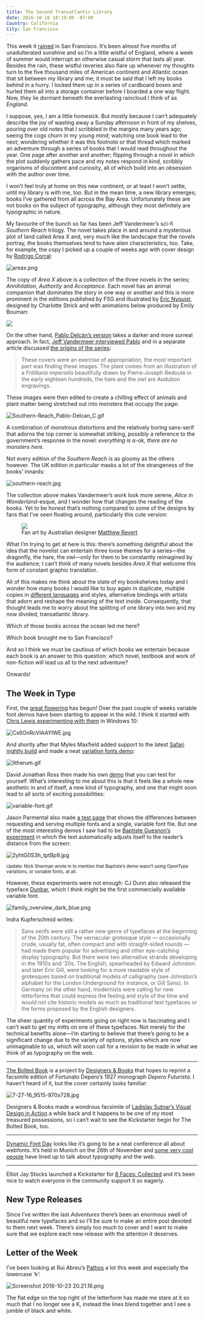 ```yaml
---
title: The Second Transatlantic Library
date: 2016-10-18 18:19:00 -07:00
Country: California
City: San Francisco
---
```


<p>This week it <a href="https://twitter.com/vruba/status/786964172428816384">rained</a> in San Francisco. It’s been almost five months of unadulterated sunshine and so I’m a little wistful of England, where a week of summer would interrupt an otherwise casual storm that lasts all year. Besides the rain, these wistful reveries also flare up whenever my thoughts turn to the five thousand miles of American continent and Atlantic ocean that sit between my library and me; it must be said that I left my books behind in a hurry. I locked them up in a series of cardboard boxes and hurled them all into a storage container before I boarded a one way flight. Now, they lie dormant beneath the everlasting raincloud I think of as <em>England</em>.</p>

<p>I suppose, yes, I am a little homesick. But mostly because I can’t adequately describe the joy of wasting away a Sunday afternoon in front of my shelves, pouring over old notes that I scribbled in the margins many years ago; seeing the cogs churn in my young mind; watching one book lead to the next; wondering whether it was this footnote or that thread which marked an adventure through a series of books that I would read throughout the year. One page after another and another; flipping through a novel in which the plot suddenly gathers pace and my notes respond in kind, scribbly organisms of discontent and curiosity, all of which build into an obsession with the author over time.</p>

<p>I won’t feel truly at home on this new continent, or at least I won’t settle, until my library is with me, too. But in the mean time, a new library emerges; books I’ve gathered from all across the Bay Area. Unfortunately these are not books on the subject of typography, although they most definitely are typographic in nature.</p>

My favourite of the bunch so far has been Jeff Vandermeer’s sci-fi _Southern Reach_ trilogy. The novel takes place in and around a mysterious plot of land called Area X and, very much like the landscape that the novels portray, the books themselves tend to have alien characteristics, too. Take, for example, the copy I picked up a couple of weeks ago with cover design by [Rodrigo Corral](http://www.jeffvandermeer.com/2015/01/21/rodrigo-corrals-cover-area-x-hardcover/):

![areax.png](/uploads/areax.png)

The copy of _Area X_ above is a collection of the three novels in the series; _Annihilation_, _Authority_ and _Acceptance_. Each novel has an animal companion that dominates the story in one way or another and this is more prominent in the editions published by FSG and illustrated by [Eric Nyquist](http://www.jeffvandermeer.com/2014/05/02/eric-nyquist-and-the-southern-reach-series/), designed by Charlotte Strick and with animations below produced by Emily Bouman:

<img src="/uploads/southern-reach.webp" onerror="this.onerror=null; this.src='/uploads/southern-reach.gif'">

On the other hand, [Pablo Delcán’s version](http://delcan.co/case-studies/southern-reach-3/) takes a darker and more surreal approach. In fact, [Jeff Vandermeer interviewed Pablo](http://www.fsgworkinprogress.com/2014/06/foreign-editions-the-southern-reach-trilogy) and in a separate article discussed [the origins of the series](http://www.theatlantic.com/entertainment/archive/2015/01/from-annihilation-to-acceptance-a-writers-surreal-journey/384884/):

> These covers were an exercise of appropriation, the most important part was finding these images. The plant comes from an illustration of a _Fritillaria imperialis_ beautifully drawn by Pierre-Joseph Redouté in the early eighteen hundreds, the hare and the owl are Audubon engravings.

These images were then edited to create a chilling effect of animals and plant matter being stretched out into monsters that occupy the page:

![Southern-Reach_Pablo-Delcan_C.gif](/uploads/Southern-Reach_Pablo-Delcan_C.gif)

A combination of monstrous distortions and the relatively boring sans-serif that adorns the top corner is somewhat striking, possibly a reference to the government’s response in the novel: _everything is a-ok, there are no monsters here_.

Not every edition of the _Southern Reach_ is as gloomy as the others however. The UK edition in particular masks a lot of the strangeness of the books’ innards:

![southern-reach.jpg](/uploads/southern-reach.jpg)

The collection above makes Vandermeer’s work look more serene, _Alice in Wonderland_-esque, and I wonder how that changes the reading of the books. Yet to be honest that’s nothing compared to some of the designs by fans that I’ve seen floating around, particularly this cute version:

<figure>
  <img src='/uploads/1f4cd7001.jpg'>
  <figcaption>Fan art by Australian designer <a href='http://www.jeffvandermeer.com/2014/05/12/the-southern-reach-goes-retro-with-covers-by-matthew-revert'>Matthew Revert</a></figcaption>
</figure>

What I’m trying to get at here is this: there’s something delightful about the idea that the novelist can entertain three loose themes for a series—the dragonfly, the hare, the owl—only for them to be constantly reimagined by the audience; I can’t think of many novels besides _Area X_ that welcome this form of constant graphic translation.

All of this makes me think about the state of my bookshelves today and I wonder how many books I would like to buy again in duplicate, multiple copies in [different languages](https://www.youtube.com/watch?v=UdbOhvjIJxI) and styles, alternative bindings with artists that adorn and reshape the meaning of the text inside. Consequently, that thought leads me to worry about the splitting of one library into two and my now divided, transatlantic library.

Which of those books across the ocean led me here?

Which book brought me to San Francisco?

And so I think we must be cautious of which books we entertain because each book is an answer to this question: which novel, textbook and work of non-fiction will lead us all to the next adventure?

Onwards!

## The Week in Type

First, the [great flowering](https://www.robinrendle.com/adventures/a-great-flowering/) has begun! Over the past couple of weeks variable font demos have been starting to appear in the wild. I think it started with [Chris Lewis experimenting with them](https://twitter.com/chrissam42/status/778716592049795075) in Windows 10:

![Cs6OnRcVIAAYIWE.jpg](/uploads/Cs6OnRcVIAAYIWE.jpg)

And shortly after that Myles Maxfield added support to the latest [Safari nightly build](https://webkit.org/nightly/) and made a neat [variation fonts demo](http://litherum.blogspot.com/2016/09/variation-fonts-demo.html):

![litherum.gif](/uploads/litherum.gif)

David Jonathan Ross then made his own [demo](http://stuff.djr.com/variable-demo/) that you can test for yourself. What’s interesting to me about this is that it feels like a whole new aesthetic in and of itself, a new kind of typography, and one that might soon lead to all sorts of exciting possibilities:

![variable-font.gif](/uploads/variable-font.gif)

Jason Parmental also made [a test page](http://rwt.io/rwt-variablefonts/html/varfonts.html) that shows the differences between requesting and serving multiple fonts and a single, variable font file. But one of the most interesting demos I saw had to be [Baptiste Guesnon’s experiment](https://twitter.com/Ba_Gsn/status/786544405310210049) in which the text automatically adjusts itself to the reader’s distance from the screen:

![2yhtG0S3h_tptBp9.jpg](/uploads/2yhtG0S3h_tptBp9.jpg)

<small>Update: Nick Sherman wrote in to mention that Baptiste’s demo wasn’t using OpenType variations, or variable fonts, at all.</small>

However, these experiments were not enough: CJ Dunn also released the typeface [Dunbar](http://cjtype.com/dunbar/), which I think might be the first commercially available variable font.

![family_overview_dark_blue.png](/uploads/family_overview_dark_blue.png)

Indra Kupferschmid writes:

> Sans serifs were still a rather new genre of typefaces at the beginning of the 20th century. The vernacular grotesque style — occasionally crude, usually fat, often compact and with straight-sided rounds — had made them popular for advertising and other eye-catching display typography. But there were two alternative strands developing in the 1910s and ’20s. The English, spearheaded by Edward Johnston and later Eric Gill, were looking for a more readable style of grotesques based on traditional models of calligraphy (see Johnston’s alphabet for the London Underground for instance, or Gill Sans). In Germany on the other hand, modernists were calling for new letterforms that could express the feeling and style of the time and would not cite historic models as much as traditional text typefaces or the forms proposed by the English designers.

The sheer quantity of experiments going on right now is fascinating and I can’t wait to get my mitts on one of these typefaces. Not merely for the technical benefits alone—I’m starting to believe that there’s going to be a significant change due to the variety of options, styles which are now unimaginable to us, which will soon call for a revision to be made in what we think of as typography on the web.

---

[The Bolted Book](http://www.boltedbook.com/) is a project by [Designers & Books](http://www.designersandbooks.com/) that hopes to reprint a facsimile edition of Fortunato Depero’s 1927 monograph _Depero Futurista_. I haven’t heard of it, but the cover certainly looks familiar:

![7-27-16_9515-970x728.jpg](/uploads/7-27-16_9515-970x728.jpg)

Designers & Books made a wondrous facsimile of [Ladislav Sutnar’s Visual Design in Action](https://www.kickstarter.com/projects/1204158310/ladislav-sutnar-visual-design-in-action-facsimile) a while back and it happens to be one of my most treasured possessions, so I can’t wait to see the Kickstarter begin for The Bolted Book, too.

---

[Dynamic Font Day](http://2016.dynfntdy.com/) looks like it’s going to be a neat conference all about webfonts. It’s held in Munich on the 26th of November and [some very cool people](http://2016.dynfntdy.com/en/speakers) have lined up to talk about typography and the web.

---

Elliot Jay Stocks launched a Kickstarter for [8 Faces: Collected](https://www.kickstarter.com/projects/elliotjaystocks/8-faces-collected) and it’s been nice to watch everyone in the community support it so eagerly.

## New Type Releases

Since I’ve written the last _Adventures_ there’s been an enormous swell of beautiful new typefaces and so I’ll be sure to make an entire post devoted to them next week. There’s simply too much to cover and I want to make sure that we explore each new release with the attention it deserves.

## Letter of the Week

I’ve been looking at Rui Abreu’s [Pathos](http://r-typography.com/12_pathos/) a lot this week and especially the lowercase ‘k’:

![Screenshot 2016-10-23 20.21.16.png](/uploads/Screenshot%202016-10-23%2020.21.16.png)

The flat edge on the top right of the letterform has made me stare at it so much that I no longer see a K, instead the lines blend together and I see a jumble of black and white.
